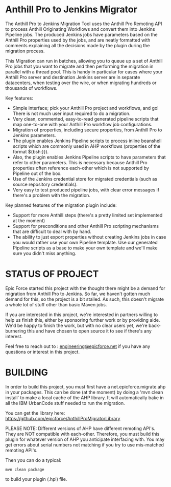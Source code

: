 # Anthill Pro to Jenkins Migrator

The Anthill Pro to Jenkins Migration Tool uses the Anthill Pro Remoting API to process Anthill Originating Workflows and convert them into Jenkins Pipeline jobs.  The produced Jenkins jobs have parameters based on the Anthill Pro properties used by the jobs, and are neatly formatted with comments explaining all the decisions made by the plugin during the migration process.

This Migration can run in batches, allowing you to queue up a set of Anthill Pro jobs that you want to migrate and then performing the migration in parallel with a thread pool.  This is handy in particular for cases where your Anthill Pro server and destination Jenkins server are in separate datacenters, when testing over the wire, or when migrating hundreds or thousands of workflows.

Key features:

* Simple interface; pick your Anthill Pro project and workflows, and go!  There is not much user input required to do a migration.
* Very clean, commented, easy-to-read generated pipeline scripts that map one-to-one with your Anthill Pro workflow job configurations.
* Migration of properties, including secure properties, from Anthill Pro to Jenkins parameters.
* The plugin enables Jenkins Pipeline scripts to process inline beanshell scripts which are commonly used in AHP workflows (properties of the format ${bsh:}}).
* Also, the plugin enables Jenkins Pipeline scripts to have parameters that refer to other parameters.  This is necessary because Anthill  Pro properties often reference each-other which is not supported by Pipeline out of the box.
* Use of the Jenkins credential store for migrated credentials (such as source repository credentials).
* Very easy to test produced pipeline jobs, with clear error messages if there's a problem with the migration.

Key planned features of the migration plugin include:

* Support for more Anthill steps (there's a pretty limited set implemented at the moment)
* Support for preconditions and other Anthill Pro scripting mechanisms that are difficult to deal with by hand.
* The ability to just export properties without creating Jenkins jobs in case you would rather use your own Pipeline template.  Use our generated Pipeline scripts as a base to make your own template and we'll make sure you didn't miss anything.


STATUS OF PROJECT
=================
Epic Force started this project with the thought there might be a demand for migration from Anthill Pro to Jenkins.  So far, we haven't gotten much demand for this, so the project is a bit stalled.  As such, this doesn't migrate a whole lot of stuff other than basic Maven jobs.

If you are interested in this project, we're interested in partners willing to help us finish this, either by sponsoring further work or by providing aide.  We'd be happy to finish the work, but with no clear users yet, we're back-burnering this and have chosen to open source it to see if there's any interest.

Feel free to reach out to : engineering@epicforce.net if you have any questions or interest in this project.


BUILDING
========
In order to build this project, you must first have a net.epicforce.migrate.ahp in your packages.  This can be done (at the moment) by doing a 'mvn clean install' to make a local cache of the AHP library.  It will automatically bake in all the IBM UrbanCode stuff needed to run the migration.

You can get the library here: https://github.com/epicforce/AnthillProMigratorLibrary

PLEASE NOTE: Different versions of AHP have different remoting API's.  They are NOT compatible with each-other.  Therefore, you must build this plugin for whatever version of AHP you anticipate interfacing with.  You may get errors about serial numbers not matching if you try to use mis-matched remoting API's.

Then you can do a typical:

```
mvn clean package
```

to build your plugin (.hpi) file.
